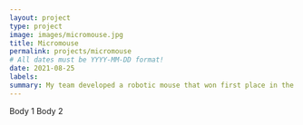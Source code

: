 ```yaml
---
layout: project
type: project
image: images/micromouse.jpg
title: Micromouse
permalink: projects/micromouse
# All dates must be YYYY-MM-DD format!
date: 2021-08-25
labels:
summary: My team developed a robotic mouse that won first place in the 2015 UH Micromouse competition.
---
```


Body 1 
Body 2



